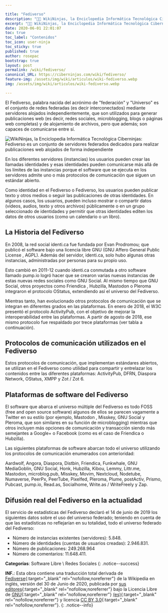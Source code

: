 ```yaml
---

title: "Fediverso"
description: "👨‍💻 WikiNinjas, la Enciclopedia Informática Tecnológica Ciberninjas: Fediverso es un conjunto de servidores federados  dedicados para realizar publicaciones web alojados de forma independiente."
excerpt: "👨‍💻 WikiNinjas, la Enciclopedia Informática Tecnológica Ciberninjas: Fediverso es un conjunto de servidores federados  dedicados para realizar publicaciones web alojados de forma independiente."
date: 2020-06-01 22:01:07
toc: true
toc_label: "Contenidos"
toc_icon: user-ninja
toc_sticky: true
published: true
author: rosepac
bootstrap: true
layout: post
permalink: /wiki/fediverso/
canonical_URL: https://ciberninjas.com/wiki/fediverso/
feature-img: /assets/img/wiki/articulos/wiki-fediverso.webp
img: /assets/img/wiki/articulos/wiki-fediverso.webp

---
```


El Fediverso, palabra nacida del acrónimo de "federación" y "Universo" es el conjunto de redes federadas (es decir interconectados) mediante servidores alojados independientemente, que son utilizados para generar publicaciones web (es decir, redes sociales, microblogging, blogs o páginas web completas) y de alojamiento de archivos, pero que además; son capaces de comunicarse entre sí.

![WikiNinjas, la Enciclopedia Informática Tecnológica Ciberninjas: Fediverso es un conjunto de servidores federados  dedicados para realizar publicaciones web alojados de forma independiente](/assets/img/wiki/articulos/.webp "WikiNinjas, la Enciclopedia Informática Tecnológica Ciberninjas: Fediverso es un conjunto de servidores federados  dedicados para realizar publicaciones web alojados de forma independiente")

En los diferentes servidores (instancias) los usuarios pueden crear las llamadas identidades y esas identidades pueden comunicarse más allá de los límites de las instancias porque el software que se ejecuta en los servidores admite uno o más protocolos de comunicación que siguen un estándar abierto.

Como identidad en el Fediverso o Fediverso, los usuarios pueden publicar texto y otros medios o seguir las publicaciones de otras identidades. En algunos casos, los usuarios, pueden incluso mostrar o compartir datos (videos, audios, texto y otros archivos) públicamente o en un grupo seleccionado de identidades y permitir que otras identidades editen los datos de otros usuarios (como un calendario o un libro).

## **La Historia del Fediverso**

En 2008, la red social identi.ca fue fundada por Evan Prodromou; que publicó el software bajo una licencia libre GNU (GNU Affero General Public License , AGPL). Además del servidor, identi.ca, solo hubo algunas otras instancias, administradas por personas para su propio uso.

Esto cambió en 2011-12 cuando identi.ca conmutada a otro software llamado pump.io logró hacer que se crearon varias nuevas instancias de estas nuevas redes sociales como GNU Social. Al mismo tiempo que GNU Social, otros proyectos como Friendica , Hubzilla, Mastodon o Pleroma integraron el protocolo OStatus, extendiendo así el universo del Fediverso.

Mientras tanto, han evolucionado otros protocolos de comunicación que se integran en diferentes grados en las plataformas. En enero de 2018, el W3C presentó el protocolo ActivityPub, con el objetivo de mejorar la interoperabilidad entre las plataformas. A partir de agosto de 2018, ese mismo protocolo fue respaldado por trece plataformas (ver tabla a continuación).

## **Protocolos de comunicación utilizados en el Fediverso**

Estos protocolos de comunicación, que implementan estándares abiertos, se utilizan en el Fediverso como utilidad para compartir y entrelazar los contenidos entre las diferentes plataformas: ActivityPub, DFRN, Diaspora Network, OStatus, XMPP y Zot / Zot 6.

## **Plataformas de software del Fediverso**

El software que abarca el universo múltiple del Fediverso es todo FOSS (free and open source software) algunos de ellos se parecen vagamente a Twitter en su estilo (por ejemplo, Mastodon , Misskey, GNU Social y Pleroma, que son similares en su función de microblogging) mientras que otros incluyen más opciones de comunicación y transacción siendo más semejantes a Google+ o Facebook (como es el caso de Friendica o Hubzilla).

Las siguientes plataformas de software abarcan todo el universo utilizando los protocolos de comunicación enumerados con anterioridad:

Aardwolf, Angora, Diaspora, Distbin, Friendica, Funkwhale, GNU MediaGoblin, GNU Social, Honk, Hubzilla, Kibou, Lemmy, Littr.me, Mastodon, microblog.pub, Misskey, Movim, Nextcloud, Nodetube, Numaverse, PeerPx, PeerTube, Pixelfed, Pleroma, Plume, postActiv, Prismo, Pubcast, pump.io, Read.as, Socialhome, Write.as / WriteFreely y Zap.

## **Difusión real del Fediverso en la actualidad**

El servicio de estadísticas del Fediverso declaró el 14 de junio de 2019 los siguientes datos sobre el uso del universo federado; teniendo en cuenta de que las estadísticas no reflejarían en su totalidad, todo el universo federado del Fediverso:

- Número de instancias existentes (servidores): 5.848.
- Número de identidades (cuentas de usuarios creadas): 2.946.831.
- Número de publicaciones: 249.268.964
- Número de comentarios: 11.648.411.

**Categorías**: Software Libre \ Redes Sociales
{: .notice--success}

**INF.**: Esta obra contiene una traducción total derivada de [Fediverse](https://en.wikipedia.org/wiki/Fediverse){:target="_blank" rel="nofollow,noreferrer"} de la Wikipedia en inglés, versión del 30 de Junio de 2020, publicada por [sus editores](https://en.wikipedia.org/w/index.php?title=Fediverse&action=history){:target="_blank" rel="nofollow,noreferrer"} bajo la Licencia Libre de [GNU](http://www.gnu.org/licenses/licenses.html#GPL){:target="_blank" rel="nofollow,noreferrer"} [(es)](https://es.wikipedia.org/wiki/Wikipedia:Traducci%C3%B3n_no_oficial_de_la_Licencia_de_documentaci%C3%B3n_libre_de_GNU){:target="_blank" rel="nofollow,noreferrer"} y licencia [CC BY 3.0](https://creativecommons.org/licenses/by-sa/3.0/deed.es){:target="_blank" rel="nofollow,noreferrer"}.
{: .notice--info}